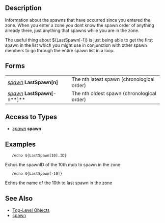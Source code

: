 ## Description

Information about the spawns that have occurred since you entered the zone. When you enter a zone you dont know the
spawn order of anything already there, just anything that spawns while you are in the zone.

The useful thing about ${LastSpawn\[-1\]} is just being able to get the first spawn in the list which you might use in
conjunction with other spawn members to go through the entire spawn list in a loop.

## Forms

|                                                              |                                            |
|--------------------------------------------------------------|--------------------------------------------|
| *[spawn](../data-types/datatype-spawn.md)* **LastSpawn\[**n**\]**  | The nth latest spawn (chronological order) |
| *[spawn](../data-types/datatype-spawn.md)* **LastSpawn\[**-n**\]** | The nth oldest spawn (chronological order) |

## Access to Types

-   *[spawn](../data-types/datatype-spawn.md)* **spawn**

## Examples

`   /echo ${LastSpawn[10].ID}`

Echos the spawnID of the 10th mob to spawn in the zone

`   /echo ${LastSpawn[-10]}`

Echos the name of the 10th to last spawn in the zone

## See Also

-   [Top-Level Objects](top-level-objects.md)
-   [spawn](../data-types/datatype-spawn.md)


